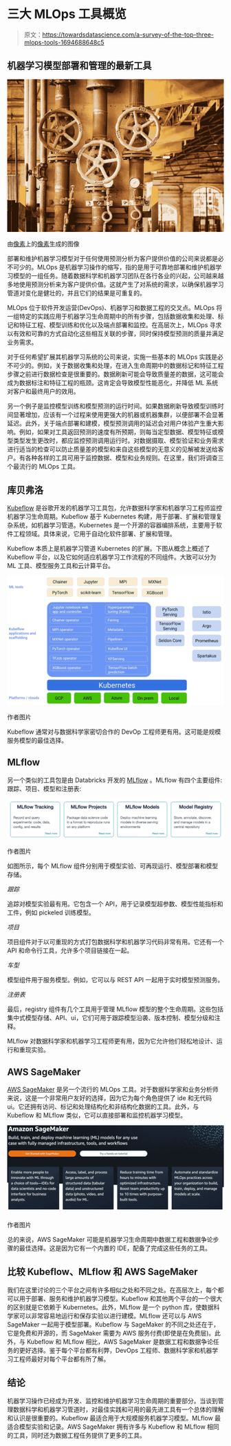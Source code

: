# 三大 MLOps 工具概览

> 原文：<https://towardsdatascience.com/a-survey-of-the-top-three-mlops-tools-1694688648c5>

## 机器学习模型部署和管理的最新工具

![](img/001415f3c5e866695bb1d09d22be4639.png)

由[像素](https://www.pexels.com/photo/business-equipment-factory-industrial-plant-357440/)上的[像素](https://www.pexels.com/@pixabay/)生成的图像

部署和维护机器学习模型对于任何使用预测分析为客户提供价值的公司来说都是必不可少的。MLOps 是机器学习操作的缩写，指的是用于可靠地部署和维护机器学习模型的一组任务。随着数据科学和机器学习团队在各行各业的兴起，公司越来越多地使用预测分析来为客户提供价值。这就产生了对系统的需求，以确保机器学习管道对变化是健壮的，并且它们的结果是可重复的。

MLOps 位于软件开发运营(DevOps)、机器学习和数据工程的交叉点。MLOps 将一组特定的实践应用于机器学习生命周期中的所有步骤，包括数据收集和处理、标记和特征工程、模型训练和优化以及端点部署和监控。在高层次上，MLOps 寻求以有效和可靠的方式自动化这些相互关联的步骤，同时保持模型预测的质量并满足业务需求。

对于任何希望扩展其机器学习系统的公司来说，实施一些基本的 MLOps 实践是必不可少的。例如，关于数据收集和处理，在进入生命周期中的数据标记和特征工程步骤之前进行数据检查是很重要的。数据刷新可能会导致质量差的数据，这可能会成为数据标注和特征工程的瓶颈。这肯定会导致模型性能恶化，并降低 ML 系统对客户和最终用户的效用。

另一个例子是监控模型训练和模型预测的运行时间。如果数据刷新导致模型训练时间显著增加，应该有一个过程来使用更强大的机器或机器集群，以便部署不会显著延迟。此外，关于端点部署和建模，模型预测调用的延迟会对用户体验产生重大影响。例如，如果对工具返回预测的速度有所预期，则每当定型数据、模型特征或模型类型发生更改时，都应监控预测调用运行时。对数据摄取、模型验证和业务需求进行适当的检查可以防止质量差的模型和来自这些模型的无意义的见解被发送给客户。有各种各样的工具可用于监控数据、模型和业务规则。在这里，我们将调查三个最流行的 MLOps 工具。

## 库贝弗洛

[Kubeflow](https://www.kubeflow.org/) 是谷歌开发的机器学习工具包，允许数据科学家和机器学习工程师监控机器学习生命周期。Kubeflow 基于 Kubernetes 构建，用于部署、扩展和管理复杂系统，如机器学习管道。Kubernetes 是一个开源的容器编排系统，主要用于软件工程领域。具体来说，它用于自动化软件部署、扩展和管理。

Kubeflow 本质上是机器学习管道 Kubernetes 的扩展。下图从概念上概述了 Kubeflow 平台，以及它如何适应机器学习工作流程的不同组件。大致可以分为 ML 工具、模型服务工具和云计算平台。

![](img/371a8efbf0171bb78b6d5fc3698370ed.png)

作者图片

Kubeflow 通常对与数据科学家密切合作的 DevOp 工程师更有用。这可能是规模服务模型的最佳选择。

## MLflow

另一个类似的工具包是由 Databricks 开发的 [MLflow](https://mlflow.org/docs/latest/index.html#) 。MLflow 有四个主要组件:跟踪、项目、模型和注册表:

![](img/b91a392f2ed2191d203a574a40228387.png)

作者图片

如图所示，每个 MLflow 组件分别用于模型实验、可再现运行、模型部署和模型存储。

*跟踪*

追踪对模型实验最有用。它包含一个 API，用于记录模型超参数、模型性能指标和工件，例如 pickeled 训练模型。

*项目*

项目组件对于以可重现的方式打包数据科学和机器学习代码非常有用。它还有一个 API 和命令行工具，允许多个项目链接在一起。

*车型*

模型组件用于服务模型。例如，它可以与 REST API 一起用于实时模型预测服务。

*注册表*

最后，registry 组件有几个工具用于管理 MLflow 模型的整个生命周期。这些包括集中式模型存储、API、ui，它们可用于跟踪模型沿袭、版本控制、模型分级和注释。

MLflow 对数据科学家和机器学习工程师更有用，因为它允许他们轻松地设计、运行和重现实验。

## AWS SageMaker

[AWS SageMaker](https://aws.amazon.com/sagemaker/?p=pm&c=ml&pd=sm&z=4) 是另一个流行的 MLOps 工具。对于数据科学家和业务分析师来说，这是一个非常用户友好的选择，因为它为每个角色提供了 ide 和无代码 ui。它还拥有访问、标记和处理结构化和非结构化数据的工具。此外，与 Kubeflow 和 MLflow 类似，它可以直接部署和监控机器学习模型。

![](img/f301138821b3a11a9c92765c31165da5.png)

作者图片

总的来说，AWS SageMaker 可能是机器学习生命周期中数据工程和数据争论步骤的最佳选择。这是因为它有一个内置的 IDE，配备了完成这些任务的工具。

## 比较 Kubeflow、MLflow 和 AWS SageMaker

我们在这里讨论的三个平台之间有许多相似之处和不同之处。在高层次上，每个都可以用于部署、服务和维护机器学习模型。Kubeflow 和其他两个平台的一个很大的区别就是它依赖于 Kubernetes。此外，MLflow 是一个 python 库，使数据科学家可以非常容易地运行和保存实验以进行建模。MLflow 还可以与 AWS SageMaker 一起用于模型部署。Kubeflow 与 SageMaker 的不同之处还在于，它是免费和开源的，而 SageMaker 需要为 AWS 服务付费(即使是在免费层)。此外，与 Kubeflow 和 MLflow 相比，AWS SageMaker 是数据工程和数据争论任务的更好选择。鉴于每个平台都有利弊，DevOps 工程师、数据科学家和机器学习工程师最好对每个平台都有所了解。

## 结论

机器学习操作已经成为开发、监控和维护机器学习生命周期的重要部分。当谈到管理数据科学和机器学习管道时，对最佳实践和可用的最先进工具有一个总体的理解和认识是很重要的。Kubeflow 最适合用于大规模服务机器学习模型。MLflow 最适合模型实验和记录。AWS SageMaker 拥有许多与 Kubeflow 和 MLflow 相同的工具，同时还为数据工程任务提供了更多的工具。